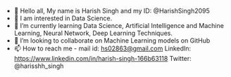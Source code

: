 - 👋 Hello all, My name is Harish Singh and my ID: @HarishSingh2095
- 👀 I am interested in Data Science.
- 🌱 I’m currently learning Data Science, Artificial Intelligence and Machine Learning, Neural Network, Deep Learning Techniques.
- 💞️ I’m looking to collaborate on Machine Learning models on GitHub
- 📫 How to reach me - mail id: hs02863@gmail.com
                       LinkedIn: https://www.linkedin.com/in/harish-singh-166b63118
                       Twitter: @harisshh_singh

<!---
HarishSingh2095/HarishSingh2095 is a ✨ special ✨ repository because its `README.md` (this file) appears on your GitHub profile.
You can click the Preview link to take a look at your changes.
--->
